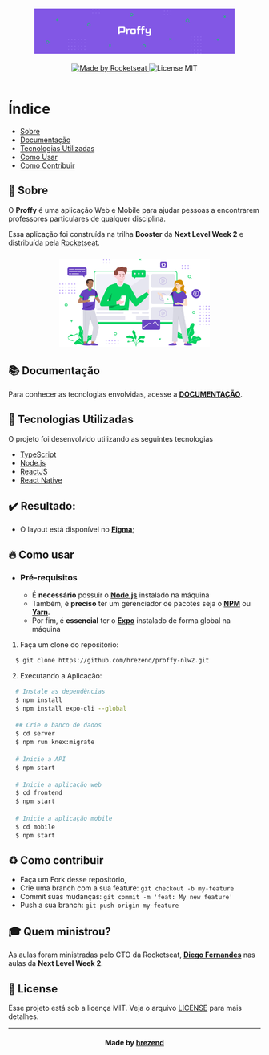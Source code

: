 <h3 align="center">
    <img alt="Logo" title="#logo" width="400px" src="./wallpapers/Pattern.png"> 
    <br>
</h3>

<p align="center">
  <a href="https://rocketseat.com.br">
    <img alt="Made by Rocketseat" src="https://img.shields.io/badge/MB-Rocketseat-green">
  </a>
  <a>
    <img alt="License MIT" src="https://img.shields.io/badge/license-MIT-green">
  <br><br>
</p>

# Índice

- [Sobre](#sobre)
- [Documentação](#documentacao)
- [Tecnologias Utilizadas](#tecnologias-utilizadas)
- [Como Usar](#como-usar)
- [Como Contribuir](#como-contribuir)

<a id="sobre"></a>

## :bookmark: Sobre

O <strong>Proffy</strong> é uma aplicação Web e Mobile para ajudar pessoas a encontrarem professores particulares de qualquer disciplina.

Essa aplicação foi construída na trilha <strong>Booster</strong> da <strong>Next Level Week 2</strong> e distribuída pela [Rocketseat](https://rocketseat.com.br/).

<h3 align="center">
    <img alt="Proffy" title="#logo" width="300px" src="./web/src/assets/images/landing.svg">
</h3>

<a id="documentacao"></a>

## :books: Documentação

Para conhecer as tecnologias envolvidas, acesse a **[DOCUMENTAÇÃO](DOCUMENTATION.md)**.

<a id="tecnologias-utilizadas"></a>

## :rocket: Tecnologias Utilizadas

O projeto foi desenvolvido utilizando as seguintes tecnologias

- [TypeScript](https://www.typescriptlang.org/)
- [Node.js](https://nodejs.org/en/)
- [ReactJS](https://reactjs.org/)
- [React Native](https://reactnative.dev/)

## :heavy_check_mark: Resultado:

- O layout está disponível no **[Figma](https://www.notion.so/Layout-Proffy-3d5f45f54ec54ef9b2103565b7cce4e1)**;

<a id="como-usar"></a>

## :fire: Como usar

- ### **Pré-requisitos**

  - É **necessário** possuir o **[Node.js](https://nodejs.org/en/)** instalado na máquina
  - Também, é **preciso** ter um gerenciador de pacotes seja o **[NPM](https://www.npmjs.com/)** ou **[Yarn](https://yarnpkg.com/)**.
  - Por fim, é **essencial** ter o **[Expo](https://expo.io/)** instalado de forma global na máquina

1. Faça um clone do repositório:

```sh
  $ git clone https://github.com/hrezend/proffy-nlw2.git
```

2. Executando a Aplicação:

```sh
  # Instale as dependências
  $ npm install
  $ npm install expo-cli --global

  ## Crie o banco de dados
  $ cd server
  $ npm run knex:migrate

  # Inicie a API
  $ npm start

  # Inicie a aplicação web
  $ cd frontend
  $ npm start

  # Inicie a aplicação mobile
  $ cd mobile
  $ npm start
```

<a id="como-contribuir"></a>

## :recycle: Como contribuir

- Faça um Fork desse repositório,
- Crie uma branch com a sua feature: `git checkout -b my-feature`
- Commit suas mudanças: `git commit -m 'feat: My new feature'`
- Push a sua branch: `git push origin my-feature`

## :mortar_board: Quem ministrou?

As aulas foram ministradas pelo CTO da Rocketseat, **[Diego Fernandes](https://github.com/diego3g)** nas aulas da **Next Level Week 2**.

## :memo: License

Esse projeto está sob a licença MIT. Veja o arquivo [LICENSE](LICENSE.md) para mais detalhes.

---

<h4 align="center">
    Made by <a href="https://www.linkedin.com/in/hérson-rezende-b8b212196/" target="_blank">hrezend</a>
</h4>
